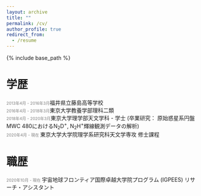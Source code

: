 ```yaml
---
layout: archive
title: ""
permalink: /cv/
author_profile: true
redirect_from:
  - /resume
---
```


{% include base_path %}

# 学歴
<span style="font-size: 75%; color: grey;">2013年4月 - 2016年3月</span>福井県立藤島高等学校<br>
<span style="font-size: 75%; color: grey;">2016年4月 - 2018年3月</span>東京大学教養学部理科二類<br>
<span style="font-size: 75%; color: grey;">2018年4月 - 2020年3月</span>東京大学理学部天文学科 - 学士 (卒業研究： 原始惑星系円盤MWC 480におけるN<sub>2</sub>D<sup>+</sup>, N<sub>2</sub>H<sup>+</sup>輝線観測データの解析)<br>
<span style="font-size: 75%; color: grey;">2020年4月 - 現在     </span>東京大学大学院理学系研究科天文学専攻 修士課程<br>

# 職歴
<span style="font-size: 75%; color: grey;">2020年10月 - 現在    </span>宇宙地球フロンティア国際卓越大学院プログラム (IGPEES) リサーチ・アシスタント<br> 

<!-- Publications
======
  <ul>{% for post in site.publications %}
    {% include archive-single-cv.html %}
  {% endfor %}</ul>
  
Talks
======
  <ul>{% for post in site.talks %}
    {% include archive-single-talk-cv.html %}
  {% endfor %}</ul>
  
Teaching
======
  <ul>{% for post in site.teaching %}
    {% include archive-single-cv.html %}
  {% endfor %}</ul>
  
Service and leadership
======
* Currently signed in to 43 different slack teams -->
